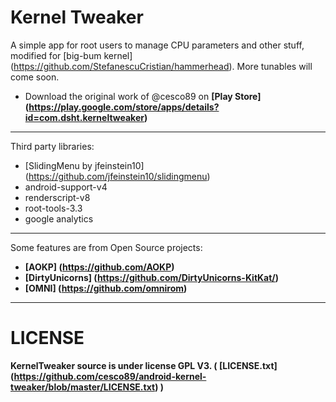 Kernel Tweaker
==============

A simple app for root users to manage CPU parameters and other stuff, modified for [big-bum kernel] (https://github.com/StefanescuCristian/hammerhead).
More tunables will come soon.

* Download the original work of @cesco89 on **[Play Store] (https://play.google.com/store/apps/details?id=com.dsht.kerneltweaker)**

---

Third party libraries:

* [SlidingMenu by jfeinstein10] (https://github.com/jfeinstein10/slidingmenu)
* android-support-v4
* renderscript-v8
* root-tools-3.3
* google analytics

---

Some features are from Open Source projects:

* **[AOKP] (https://github.com/AOKP)**
* **[DirtyUnicorns] (https://github.com/DirtyUnicorns-KitKat/)**
* **[OMNI] (https://github.com/omnirom)**

---



LICENSE
=======

**KernelTweaker source is under license GPL V3. ( [LICENSE.txt] (https://github.com/cesco89/android-kernel-tweaker/blob/master/LICENSE.txt) )**
